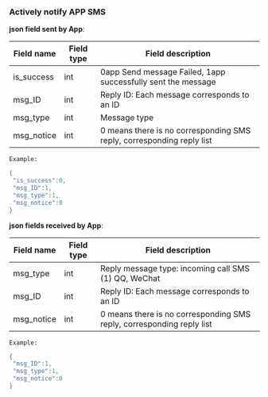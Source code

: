 ### Actively notify APP SMS 


**json field sent by App**: 

| Field name | Field type | Field description | 
| ---------- | -------- | ----------------------------------- |
| is_success | int | 0app Send message Failed, 1app successfully sent the message |
| msg_ID | int | Reply ID: Each message corresponds to an ID |
| msg_type | int | Message type |
| msg_notice | int | 0 means there is no corresponding SMS reply, corresponding reply list |

` Example: `

```c
{
 "is_success":0,
 "msg_ID":1,
 "msg_type":1,
 "msg_notice":0
}
```


 **json fields received by App**: 

| Field name| Field type| Field description|
| ---------- | -------- | ------------------------------------------ |
| msg_type | int | Reply message type: incoming call SMS (1) QQ, WeChat |
| msg_ID | int | Reply ID: Each message corresponds to an ID |
| msg_notice | int | 0 means there is no corresponding SMS reply, corresponding reply list |

` Example: `

```c
{
 "msg_ID":1,
 "msg_type":1,
 "msg_notice":0
}
```

